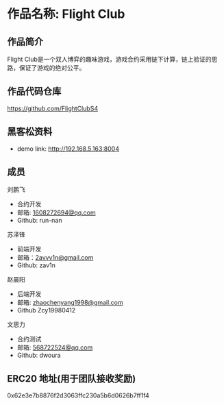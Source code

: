 # 作品名称: Flight Club

## 作品简介
Flight Club是一个双人博弈的趣味游戏，游戏合约采用链下计算，链上验证的思路，保证了游戏的绝对公平。

## 作品代码仓库
https://github.com/FlightClubS4

## 黑客松资料
- demo link: http://192.168.5.163:8004

## 成员

刘鹏飞
- 合约开发
- 邮箱: 1608272694@qq.com
- Github: run-nan

苏泽锋
- 前端开发
- 邮箱：2avvv1n@gmail.com
- Github: zav1n

赵晨阳
- 后端开发
- 邮箱: zhaochenyang1998@gmail.com
- Github Zcy19980412

文思力
- 合约测试
- 邮箱: 568722524@qq.com
- Github: dwoura 

## ERC20 地址(用于团队接收奖励)
0x62e3e7b8876f2d3063ffc230a5b6d0626b7ff1f4
